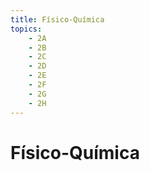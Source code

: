 ```yaml
---
title: Físico-Química
topics:
    - 2A
    - 2B
    - 2C
    - 2D
    - 2E
    - 2F
    - 2G
    - 2H
---
```


# Físico-Química
